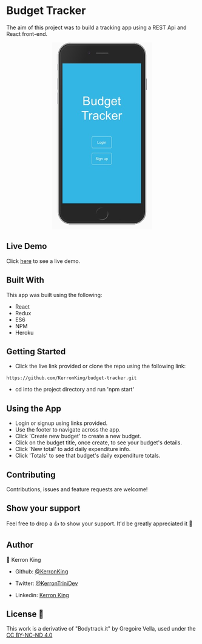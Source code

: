 # Budget Tracker

The aim of this project was to build a tracking app using a REST Api and React front-end.

<p align="center">
  <img src="public/BTScreencap.jpg">
</p>

## Live Demo

Click [here](https://king-budget-tracker.herokuapp.com/) to see a live demo.

## Built With

This app was built using the following:
- React
- Redux
- ES6
- NPM
- Heroku

## Getting Started

* Click the live link provided or clone the repo using the following link:

```
https://github.com/KerronKing/budget-tracker.git
```

* cd into the project directory and run 'npm start'

## Using the App

* Login or signup using links provided.
* Use the footer to navigate across the app.
* Click 'Create new budget' to create a new budget.
* Click on the budget title, once create, to see your budget's details.
* Click 'New total' to add daily expenditure info.
* Click 'Totals' to see that budget's daily expenditure totals.

## Contributing

Contributions, issues and feature requests are welcome!

## Show your support

Feel free to drop a :+1: to show your support. It'd be greatly appreciated it :pray:

## Author

:bust_in_silhouette: Kerron King

* Github: [@KerronKing](https://github.com/KerronKing)

* Twitter: [@KerronTriniDev](https://twitter.com/kerrontrinidev)

* Linkedin: [Kerron King](linkedin.com/in/kerron-shawn-king)

## License :memo:

This work is a derivative of "Bodytrack.it" by Gregoire Vella, used under
the [CC BY-NC-ND 4.0](https://creativecommons.org/licenses/by-nc-nd/4.0/)